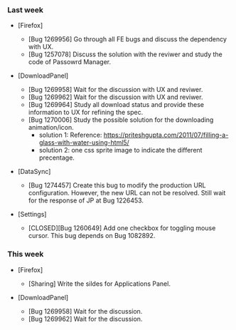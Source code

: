 ### Last week

* [Firefox]
  - [Bug 1269956] Go through all FE bugs and discuss the dependency with UX.
  - [Bug 1257078] Discuss the solution with the reviwer and study the code of Passowrd Manager.

* [DownloadPanel]
  - [Bug 1269958] Wait for the discussion with UX and reviwer.
  - [Bug 1269962] Wait for the discussion with UX and reviwer.
  - [Bug 1269964] Study all download status and provide these information to UX for refining the spec.
  - [Bug 1270006] Study the possible solution for the downloading animation/icon.
    - solution 1: Reference: https://priteshgupta.com/2011/07/filling-a-glass-with-water-using-html5/
    - solution 2: one css sprite image to indicate the different precentage.

* [DataSync]
  - [Bug 1274457] Create this bug to modify the production URL configuration. However, the new URL can not be resolved. Still wait for the response of JP at Bug 1226453.

* [Settings]
  - [CLOSED][Bug 1260649] Add one checkbox for toggling mouse cursor. This bug depends on Bug 1082892.

### This week
* [Firefox]
  - [Sharing] Write the sildes for Applications Panel.

* [DownloadPanel]
  - [Bug 1269958] Wait for the discussion.
  - [Bug 1269962] Wait for the discussion.

